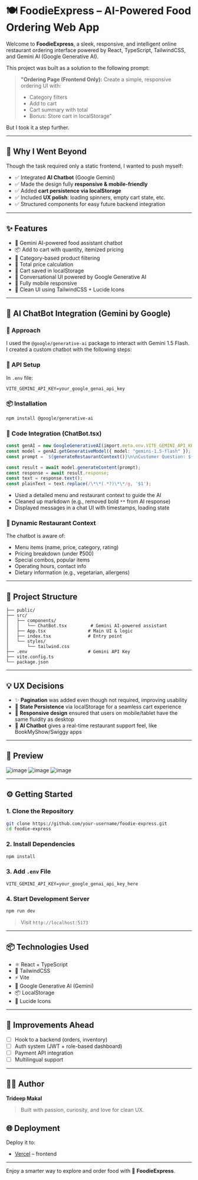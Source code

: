 # 🍽️ FoodieExpress – AI-Powered Food Ordering Web App

Welcome to **FoodieExpress**, a sleek, responsive, and intelligent online restaurant ordering interface powered by React, TypeScript, TailwindCSS, and Gemini AI (Google Generative AI).

This project was built as a solution to the following prompt:

> **"Ordering Page (Frontend Only):**
> Create a simple, responsive ordering UI with:
>
> * Category filters
> * Add to cart
> * Cart summary with total
> * Bonus: Store cart in localStorage"

But I took it a step further.

---

## 🚀 Why I Went Beyond

Though the task required only a static frontend, I wanted to push myself:

* ✅ Integrated **AI Chatbot** (Google Gemini)
* ✅ Made the design fully **responsive & mobile-friendly**
* ✅ Added **cart persistence via localStorage**
* ✅ Included **UX polish**: loading spinners, empty cart state, etc.
* ✅ Structured components for easy future backend integration

---

## ✨ Features

* 🧠 Gemini AI-powered food assistant chatbot
* 📦 Add to cart with quantity, itemized pricing
* 📂 Category-based product filtering
* 🧾 Total price calculation
* 💾 Cart saved in localStorage
* 💬 Conversational UI powered by Google Generative AI
* 📱 Fully mobile responsive
* 🎨 Clean UI using TailwindCSS + Lucide Icons

---

## 🧠 AI ChatBot Integration (Gemini by Google)

### 🧩 Approach

I used the `@google/generative-ai` package to interact with Gemini 1.5 Flash.
I created a custom chatbot with the following steps:

### 🔐 API Setup

In `.env` file:

```env
VITE_GEMINI_API_KEY=your_google_genai_api_key
```

### 📦 Installation

```bash
npm install @google/generative-ai
```

### 🧠 Code Integration (ChatBot.tsx)

```ts
const genAI = new GoogleGenerativeAI(import.meta.env.VITE_GEMINI_API_KEY);
const model = genAI.getGenerativeModel({ model: "gemini-1.5-flash" });
const prompt = `${generateRestaurantContext()}\n\nCustomer Question: ${inputText}`;

const result = await model.generateContent(prompt);
const response = await result.response;
const text = response.text();
const plainText = text.replace(/\*\*(.*?)\*\*/g, '$1');
```

* Used a detailed menu and restaurant context to guide the AI
* Cleaned up markdown (e.g., removed bold `**` from AI response)
* Displayed messages in a chat UI with timestamps, loading state

### 🔁 Dynamic Restaurant Context

The chatbot is aware of:

* Menu items (name, price, category, rating)
* Pricing breakdown (under ₹500)
* Special combos, popular items
* Operating hours, contact info
* Dietary information (e.g., vegetarian, allergens)

---

## 📂 Project Structure

```
├── public/
├── src/
│   ├── components/
│   │   └── ChatBot.tsx         # Gemini AI-powered assistant
│   ├── App.tsx                # Main UI & logic
│   ├── index.tsx              # Entry point
│   └── styles/
│       └── tailwind.css
├── .env                       # Gemini API Key
├── vite.config.ts
└── package.json
```

---

## 💡 UX Decisions

* ✨ **Pagination** was added even though not required, improving usability
* 🔁 **State Persistence** via localStorage for a seamless cart experience
* 📱 **Responsive design** ensured that users on mobile/tablet have the same fluidity as desktop
* 🧠 **AI Chatbot** gives a real-time restaurant support feel, like BookMyShow/Swiggy apps

---

## 📸 Preview

![image](https://github.com/user-attachments/assets/fffaa588-ed0c-4783-8b4a-9a0eabe29eba)
![image](https://github.com/user-attachments/assets/e50e11f1-51aa-4724-b504-5f2539d67e15)
![image](https://github.com/user-attachments/assets/e14a7213-6937-4272-9dae-77b5e887f5d4)

---

## ⚙️ Getting Started

### 1. Clone the Repository

```bash
git clone https://github.com/your-username/foodie-express.git
cd foodie-express
```

### 2. Install Dependencies

```bash
npm install
```

### 3. Add `.env` File

```
VITE_GEMINI_API_KEY=your_google_genai_api_key_here
```

### 4. Start Development Server

```bash
npm run dev
```

> Visit `http://localhost:5173`

---

## 📦 Technologies Used

* ⚛️ React + TypeScript
* 💨 TailwindCSS
* ⚡ Vite
* 🔮 Google Generative AI (Gemini)
* 📦 LocalStorage
* 🎨 Lucide Icons

---

## 📌 Improvements Ahead

* [ ] Hook to a backend (orders, inventory)
* [ ] Auth system (JWT + role-based dashboard)
* [ ] Payment API integration
* [ ] Multilingual support

---

## 🙋‍♂️ Author

**Trideep Makal**

> Built with passion, curiosity, and love for clean UX.



## 🌐 Deployment

Deploy it to:

* [Vercel](https://foodie-express-ruby.vercel.app) – frontend

---

Enjoy a smarter way to explore and order food with 🍕 **FoodieExpress**.
